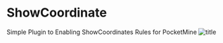 # ShowCoordinate
Simple Plugin to Enabling ShowCoordinates Rules for PocketMine
![title](https://scontent-sit4-1.xx.fbcdn.net/v/t1.15752-9/s2048x2048/40397789_2042286796101465_6871446360722243584_n.png?_nc_cat=0&oh=f7e7400de03b8217f7269f0f43725233&oe=5C2DEBC9)
